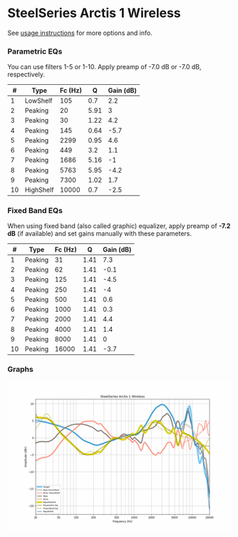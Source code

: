 # SteelSeries Arctis 1 Wireless
See [usage instructions](https://github.com/jaakkopasanen/AutoEq#usage) for more options and info.

### Parametric EQs
You can use filters 1-5 or 1-10. Apply preamp of -7.0 dB or -7.0 dB, respectively.

|   # | Type      |   Fc (Hz) |    Q |   Gain (dB) |
|-----|-----------|-----------|------|-------------|
|   1 | LowShelf  |       105 | 0.7  |         2.2 |
|   2 | Peaking   |        20 | 5.91 |         3   |
|   3 | Peaking   |        30 | 1.22 |         4.2 |
|   4 | Peaking   |       145 | 0.64 |        -5.7 |
|   5 | Peaking   |      2299 | 0.95 |         4.6 |
|   6 | Peaking   |       449 | 3.2  |         1.1 |
|   7 | Peaking   |      1686 | 5.16 |        -1   |
|   8 | Peaking   |      5763 | 5.95 |        -4.2 |
|   9 | Peaking   |      7300 | 1.02 |         1.7 |
|  10 | HighShelf |     10000 | 0.7  |        -2.5 |

### Fixed Band EQs
When using fixed band (also called graphic) equalizer, apply preamp of **-7.2 dB** (if available) and set gains manually with these parameters.

|   # | Type    |   Fc (Hz) |    Q |   Gain (dB) |
|-----|---------|-----------|------|-------------|
|   1 | Peaking |        31 | 1.41 |         7.3 |
|   2 | Peaking |        62 | 1.41 |        -0.1 |
|   3 | Peaking |       125 | 1.41 |        -4.5 |
|   4 | Peaking |       250 | 1.41 |        -4   |
|   5 | Peaking |       500 | 1.41 |         0.6 |
|   6 | Peaking |      1000 | 1.41 |         0.3 |
|   7 | Peaking |      2000 | 1.41 |         4.4 |
|   8 | Peaking |      4000 | 1.41 |         1.4 |
|   9 | Peaking |      8000 | 1.41 |         0   |
|  10 | Peaking |     16000 | 1.41 |        -3.7 |

### Graphs
![](./SteelSeries%20Arctis%201%20Wireless.png)
